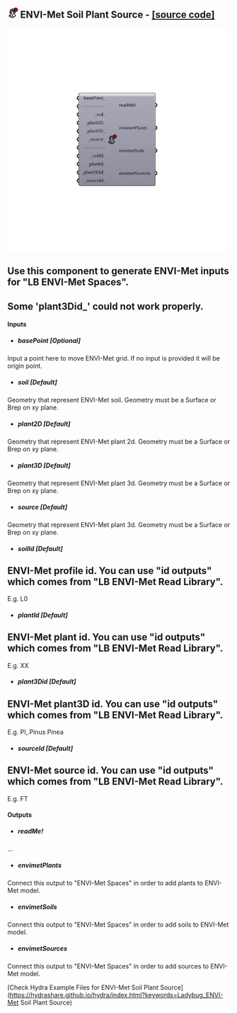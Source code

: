 ## ![](../../images/icons/ENVI-Met_Soil_Plant_Source.png) ENVI-Met Soil Plant Source - [[source code]](https://github.com/mostaphaRoudsari/ladybug/tree/master/src/Ladybug_ENVI-Met%20Soil%20Plant%20Source.py)

![](../../images/components/ENVI-Met_Soil_Plant_Source.png)

Use this component to generate ENVI-Met inputs for "LB ENVI-Met Spaces".
 -
 Some 'plant3Did_' could not work properly.
 -
 

#### Inputs
* ##### basePoint [Optional]
Input a point here to move ENVI-Met grid. If no input is provided it will be origin point.
* ##### soil [Default]
Geometry that represent ENVI-Met soil.  Geometry must be a Surface or Brep on xy plane.
* ##### plant2D [Default]
Geometry that represent ENVI-Met plant 2d.  Geometry must be a Surface or Brep on xy plane.
* ##### plant3D [Default]
Geometry that represent ENVI-Met plant 3d.  Geometry must be a Surface or Brep on xy plane.
* ##### source [Default]
Geometry that represent ENVI-Met plant 3d.  Geometry must be a Surface or Brep on xy plane.
* ##### soilId [Default]
ENVI-Met profile id. You can use "id outputs" which comes from "LB ENVI-Met Read Library".
 -
 E.g. L0
* ##### plantId [Default]
ENVI-Met plant id. You can use "id outputs" which comes from "LB ENVI-Met Read Library".
 -
 E.g. XX
* ##### plant3Did [Default]
ENVI-Met plant3D id. You can use "id outputs" which comes from "LB ENVI-Met Read Library".
 -
 E.g. PI,.Pinus Pinea
* ##### sourceId [Default]
ENVI-Met source id. You can use "id outputs" which comes from "LB ENVI-Met Read Library".
 -
 E.g. FT

#### Outputs
* ##### readMe!
...
* ##### envimetPlants
Connect this output to "ENVI-Met Spaces" in order to add plants to ENVI-Met model.
* ##### envimetSoils
Connect this output to "ENVI-Met Spaces" in order to add soils to ENVI-Met model.
* ##### envimetSources
Connect this output to "ENVI-Met Spaces" in order to add sources to ENVI-Met model.


[Check Hydra Example Files for ENVI-Met Soil Plant Source](https://hydrashare.github.io/hydra/index.html?keywords=Ladybug_ENVI-Met Soil Plant Source)